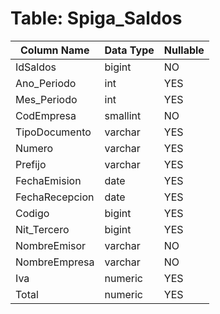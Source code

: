 # Table: Spiga_Saldos

| Column Name | Data Type | Nullable |
|-------------|-----------|----------|
| IdSaldos | bigint | NO |
| Ano_Periodo | int | YES |
| Mes_Periodo | int | YES |
| CodEmpresa | smallint | NO |
| TipoDocumento | varchar | YES |
| Numero | varchar | YES |
| Prefijo | varchar | YES |
| FechaEmision | date | YES |
| FechaRecepcion | date | YES |
| Codigo | bigint | YES |
| Nit_Tercero | bigint | YES |
| NombreEmisor | varchar | NO |
| NombreEmpresa | varchar | NO |
| Iva | numeric | YES |
| Total | numeric | YES |
